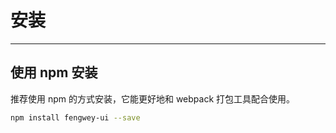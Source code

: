 # 安装

----

## 使用 npm 安装

推荐使用 npm 的方式安装，它能更好地和 webpack 打包工具配合使用。

```bash
npm install fengwey-ui --save
```
